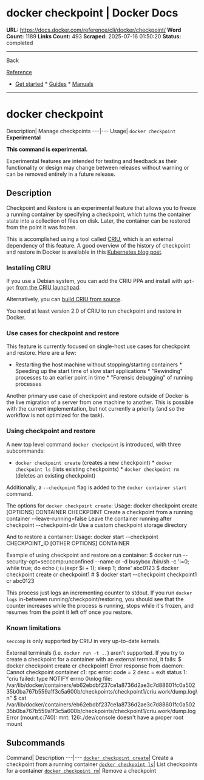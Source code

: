 # docker checkpoint | Docker Docs

**URL:** https://docs.docker.com/reference/cli/docker/checkpoint/
**Word Count:** 1189
**Links Count:** 493
**Scraped:** 2025-07-16 01:50:20
**Status:** completed

---

Back

[Reference](https://docs.docker.com/reference/)

  * [Get started](https://docs.docker.com/get-started/)   * [Guides](https://docs.docker.com/guides/)   * [Manuals](https://docs.docker.com/manuals/)

* * *

# docker checkpoint

Description| Manage checkpoints   ---|---   Usage| `docker checkpoint`      **Experimental**

**This command is experimental.**

Experimental features are intended for testing and feedback as their functionality or design may change between releases without warning or can be removed entirely in a future release.

## Description

Checkpoint and Restore is an experimental feature that allows you to freeze a running container by specifying a checkpoint, which turns the container state into a collection of files on disk. Later, the container can be restored from the point it was frozen.

This is accomplished using a tool called [CRIU](https://criu.org), which is an external dependency of this feature. A good overview of the history of checkpoint and restore in Docker is available in this [Kubernetes blog post](https://kubernetes.io/blog/2015/07/how-did-quake-demo-from-dockercon-work/).

### Installing CRIU

If you use a Debian system, you can add the CRIU PPA and install with `apt-get` [from the CRIU launchpad](https://launchpad.net/~criu/+archive/ubuntu/ppa).

Alternatively, you can [build CRIU from source](https://criu.org/Installation).

You need at least version 2.0 of CRIU to run checkpoint and restore in Docker.

### Use cases for checkpoint and restore

This feature is currently focused on single-host use cases for checkpoint and restore. Here are a few:

  * Restarting the host machine without stopping/starting containers   * Speeding up the start time of slow start applications   * "Rewinding" processes to an earlier point in time   * "Forensic debugging" of running processes

Another primary use case of checkpoint and restore outside of Docker is the live migration of a server from one machine to another. This is possible with the current implementation, but not currently a priority \(and so the workflow is not optimized for the task\).

### Using checkpoint and restore

A new top level command `docker checkpoint` is introduced, with three subcommands:

  * `docker checkpoint create` \(creates a new checkpoint\)   * `docker checkpoint ls` \(lists existing checkpoints\)   * `docker checkpoint rm` \(deletes an existing checkpoint\)

Additionally, a `--checkpoint` flag is added to the `docker container start` command.

The options for `docker checkpoint create`:               Usage:  docker checkpoint create [OPTIONS] CONTAINER CHECKPOINT          Create a checkpoint from a running container            --leave-running=false    Leave the container running after checkpoint       --checkpoint-dir         Use a custom checkpoint storage directory     

And to restore a container:               Usage:  docker start --checkpoint CHECKPOINT_ID [OTHER OPTIONS] CONTAINER     

Example of using checkpoint and restore on a container:               $ docker run --security-opt=seccomp:unconfined --name cr -d busybox /bin/sh -c 'i=0; while true; do echo $i; i=$(expr $i + 1); sleep 1; done'     abc0123          $ docker checkpoint create cr checkpoint1          # <later>     $ docker start --checkpoint checkpoint1 cr     abc0123     

This process just logs an incrementing counter to stdout. If you run `docker logs` in-between running/checkpoint/restoring, you should see that the counter increases while the process is running, stops while it's frozen, and resumes from the point it left off once you restore.

### Known limitations

`seccomp` is only supported by CRIU in very up-to-date kernels.

External terminals \(i.e. `docker run -t ..`\) aren't supported. If you try to create a checkpoint for a container with an external terminal, it fails:               $ docker checkpoint create cr checkpoint1     Error response from daemon: Cannot checkpoint container c1: rpc error: code = 2 desc = exit status 1: "criu failed: type NOTIFY errno 0\nlog file: /var/lib/docker/containers/eb62ebdbf237ce1a8736d2ae3c7d88601fc0a50235b0ba767b559a1f3c5a600b/checkpoints/checkpoint1/criu.work/dump.log\n"          $ cat /var/lib/docker/containers/eb62ebdbf237ce1a8736d2ae3c7d88601fc0a50235b0ba767b559a1f3c5a600b/checkpoints/checkpoint1/criu.work/dump.log     Error (mount.c:740): mnt: 126:./dev/console doesn't have a proper root mount     

## Subcommands

Command| Description   ---|---   [`docker checkpoint create`](https://docs.docker.com/reference/cli/docker/checkpoint/create/)| Create a checkpoint from a running container   [`docker checkpoint ls`](https://docs.docker.com/reference/cli/docker/checkpoint/ls/)| List checkpoints for a container   [`docker checkpoint rm`](https://docs.docker.com/reference/cli/docker/checkpoint/rm/)| Remove a checkpoint